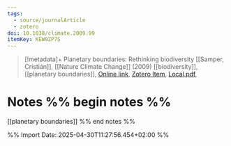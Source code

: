 ```yaml
---
tags:
  - source/journalArticle
  - zotero
doi: 10.1038/climate.2009.99
itemKey: KEW9ZP7S
---
```

>[!metadata]+
> Planetary boundaries: Rethinking biodiversity
> [[Samper, Cristián]], 
> [[Nature Climate Change]] (2009)
> [[biodiversity]], [[planetary boundaries]], 
> [Online link](https://www.nature.com/articles/climate.2009.99), [Zotero Item](zotero://select/library/items/KEW9ZP7S), [Local pdf](file://C:/Users/aburg/Documents/references/zotero/storage/36MYFTMN/Samper2009_Planetaryboundaries.pdf), 

# Notes %% begin notes %%
[[planetary boundaries]]
%% end notes %%




%% Import Date: 2025-04-30T11:27:56.454+02:00 %%
